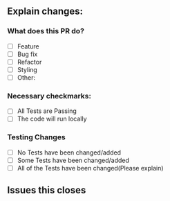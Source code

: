 ## Explain changes:

### What does this PR do?
- [ ] Feature
- [ ] Bug fix
- [ ] Refactor
- [ ] Styling
- [ ] Other:

### Necessary checkmarks:
- [ ] All Tests are Passing
- [ ] The code will run locally

### Testing Changes
- [ ] No Tests have been changed/added
- [ ] Some Tests have been changed/added
- [ ] All of the Tests have been changed(Please explain)

## Issues this closes